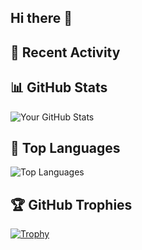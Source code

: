 ## Hi there 👋

## 📌 Recent Activity
<!--START_SECTION:activity-->
<!--END_SECTION:activity-->

## 📊 GitHub Stats
![Your GitHub Stats](https://github-readme-stats.vercel.app/api?username=gabemods&show_icons=true&theme=default)

## 🧠 Top Languages
![Top Languages](https://github-readme-stats.vercel.app/api/top-langs/?username=gabemods&layout=compact&langs_count=6&theme=default)

## 🏆 GitHub Trophies
[![Trophy](https://github-profile-trophy.vercel.app/?username=gabemods&theme=flat)](https://github.com/ryo-ma/github-profile-trophy)
